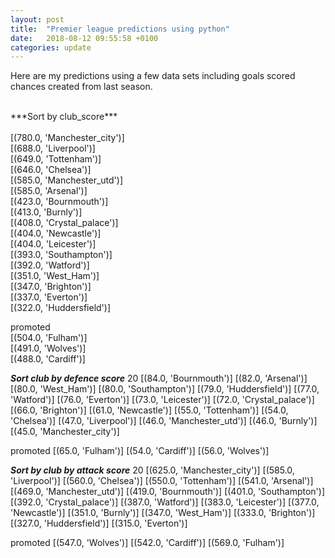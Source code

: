 ```yaml
---
layout: post
title:  "Premier league predictions using python"
date:   2018-08-12 09:55:58 +0100
categories: update
---
```


Here are my predictions using a few data sets including goals scored chances created from last season.

<br>
***Sort by club_score***<br>
<br>
[(780.0, 'Manchester_city')]<br>
[(688.0, 'Liverpool')]<br>
[(649.0, 'Tottenham')]<br>
[(646.0, 'Chelsea')]<br>
[(585.0, 'Manchester_utd')]<br>
[(585.0, 'Arsenal')]<br>
[(423.0, 'Bournmouth')]<br>
[(413.0, 'Burnly')]<br>
[(408.0, 'Crystal_palace')]<br>
[(404.0, 'Newcastle')]<br>
[(404.0, 'Leicester')]<br>
[(393.0, 'Southampton')]<br>
[(392.0, 'Watford')]<br>
[(351.0, 'West_Ham')]<br>
[(347.0, 'Brighton')]<br>
[(337.0, 'Everton')]<br>
[(322.0, 'Huddersfield')]<br>


promoted<br>
[(504.0, 'Fulham')]<br>
[(491.0, 'Wolves')]<br>
[(488.0, 'Cardiff')]<br>

***Sort club by defence score***
20
[(84.0, 'Bournmouth')]
[(82.0, 'Arsenal')]
[(80.0, 'West_Ham')]
[(80.0, 'Southampton')]
[(79.0, 'Huddersfield')]
[(77.0, 'Watford')]
[(76.0, 'Everton')]
[(73.0, 'Leicester')]
[(72.0, 'Crystal_palace')]
[(66.0, 'Brighton')]
[(61.0, 'Newcastle')]
[(55.0, 'Tottenham')]
[(54.0, 'Chelsea')]
[(47.0, 'Liverpool')]
[(46.0, 'Manchester_utd')]
[(46.0, 'Burnly')]
[(45.0, 'Manchester_city')]



promoted
[(65.0, 'Fulham')]
[(54.0, 'Cardiff')]
[(56.0, 'Wolves')]

***Sort by club by attack score***
20
[(625.0, 'Manchester_city')]
[(585.0, 'Liverpool')]
[(560.0, 'Chelsea')]
[(550.0, 'Tottenham')]
[(541.0, 'Arsenal')]
[(469.0, 'Manchester_utd')]
[(419.0, 'Bournmouth')]
[(401.0, 'Southampton')]
[(392.0, 'Crystal_palace')]
[(387.0, 'Watford')]
[(383.0, 'Leicester')]
[(377.0, 'Newcastle')]
[(351.0, 'Burnly')]
[(347.0, 'West_Ham')]
[(333.0, 'Brighton')]
[(327.0, 'Huddersfield')]
[(315.0, 'Everton')]



promoted
[(547.0, 'Wolves')]
[(542.0, 'Cardiff')]
[(569.0, 'Fulham')]
